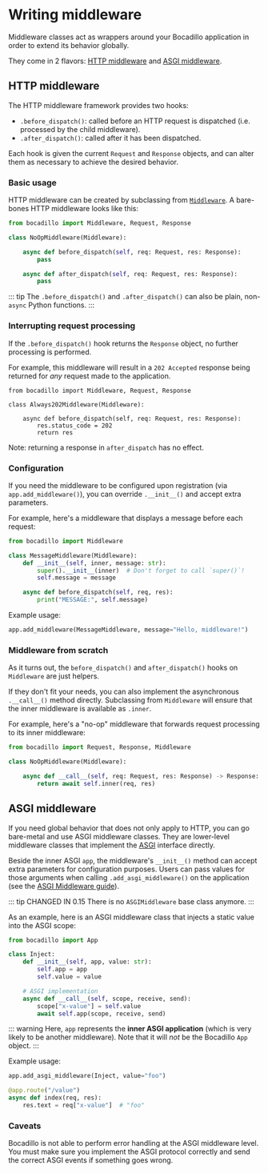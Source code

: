 # Writing middleware

Middleware classes act as wrappers around your Bocadillo application in order to extend its behavior globally.

They come in 2 flavors: [HTTP middleware](../guides/http/middleware.md) and [ASGI middleware](../guides/agnostic/asgi-middleware.md).

## HTTP middleware

The HTTP middleware framework provides two hooks:

- `.before_dispatch()`: called before an HTTP request is dispatched (i.e. processed by the child middleware).
- `.after_dispatch()`: called after it has been dispatched.

Each hook is given the current `Request` and `Response` objects, and can alter them as necessary to achieve the desired behavior.

### Basic usage

HTTP middleware can be created by subclassing from [`Middleware`](/api/middleware.md#middleware). A bare-bones HTTP middleware looks like this:

```python
from bocadillo import Middleware, Request, Response

class NoOpMiddleware(Middleware):

    async def before_dispatch(self, req: Request, res: Response):
        pass

    async def after_dispatch(self, req: Request, res: Response):
        pass
```

::: tip
The `.before_dispatch()` and `.after_dispatch()` can also be plain, non-`async` Python functions.
:::

### Interrupting request processing

If the `.before_dispatch()` hook returns the `Response` object, no further
processing is performed.

For example, this middleware will result in a `202 Accepted` response being
returned for _any_ request made to the application.

```python{8}
from bocadillo import Middleware, Request, Response

class Always202Middleware(Middleware):

    async def before_dispatch(self, req: Request, res: Response):
        res.status_code = 202
        return res
```

Note: returning a response in `after_dispatch` has no effect.

### Configuration

If you need the middleware to be configured upon registration (via `app.add_middleware()`), you can override `.__init__()` and accept extra parameters.

For example, here's a middleware that displays a message before each request:

```python
from bocadillo import Middleware

class MessageMiddleware(Middleware):
    def __init__(self, inner, message: str):
        super().__init__(inner)  # Don't forget to call `super()`!
        self.message = message

    async def before_dispatch(self, req, res):
        print("MESSAGE:", self.message)
```

Example usage:

```python
app.add_middleware(MessageMiddleware, message="Hello, middleware!")
```

### Middleware from scratch

As it turns out, the `before_dispatch()` and `after_dispatch()` hooks on
`Middleware` are just helpers.

If they don't fit your needs, you can also implement the asynchronous `.__call__()` method directly. Subclassing from `Middleware` will ensure that the inner middleware is available as `.inner`.

For example, here's a "no-op" middleware that forwards request processing to its inner middleware:

```python
from bocadillo import Request, Response, Middleware

class NoOpMiddleware(Middleware):

    async def __call__(self, req: Request, res: Response) -> Response:
        return await self.inner(req, res)
```

## ASGI middleware

If you need global behavior that does not only apply to HTTP, you can go bare-metal and use ASGI middleware classes. They are lower-level middleware classes that implement the [ASGI] interface directly.

Beside the inner ASGI `app`, the middleware's `__init__()` method can accept extra parameters for configuration purposes. Users can pass values for those arguments when calling `.add_asgi_middleware()` on the application (see the [ASGI Middleware guide](/guides/agnostic/asgi-middleware.md)).

::: tip CHANGED IN 0.15
There is no `ASGIMiddleware` base class anymore.
:::

As an example, here is an ASGI middleware class that injects a static value into the ASGI scope:

```python
from bocadillo import App

class Inject:
    def __init__(self, app, value: str):
        self.app = app
        self.value = value

    # ASGI implementation
    async def __call__(self, scope, receive, send):
        scope["x-value"] = self.value
        await self.app(scope, receive, send)
```

::: warning
Here, `app` represents the **inner ASGI application** (which is very likely to be another middleware). Note that it will _not_ be the Bocadillo `App` object.
:::

Example usage:

```python
app.add_asgi_middleware(Inject, value="foo")

@app.route("/value")
async def index(req, res):
    res.text = req["x-value"]  # "foo"
```

### Caveats

Bocadillo is not able to perform error handling at the ASGI middleware level.
You must make sure you implement the ASGI protocol correctly and send
the correct ASGI events if something goes wrong.

[asgi]: https://asgi.readthedocs.io
